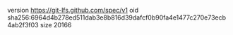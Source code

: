 version https://git-lfs.github.com/spec/v1
oid sha256:6964d4b278ed511dab3e8b816d39dafcf0b90fa4e1477c270e73ecb4ab2f3f03
size 20166
